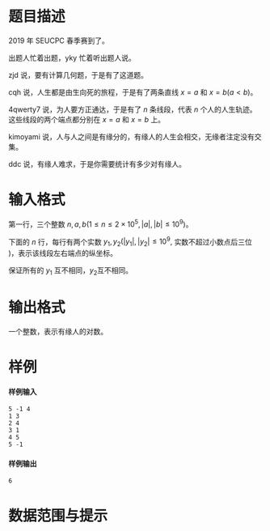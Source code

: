 
# 题目描述

2019 年 SEUCPC 春季赛到了。

出题人忙着出题，yky 忙着听出题人说。

zjd 说，要有计算几何题，于是有了这道题。

cqh 说，人生都是由生向死的旅程，于是有了两条直线 $x=a$ 和 $x=b(a<b)$。 

4qwerty7 说，为人要方正通达，于是有了 $n$ 条线段，代表 $n$ 个人的人生轨迹。这些线段的两个端点都分别在 $x=a$ 和 $x=b$ 上。

kimoyami 说，人与人之间是有缘分的，有缘人的人生会相交，无缘者注定没有交集。 

ddc 说，有缘人难求，于是你需要统计有多少对有缘人。


# 输入格式

第一行，三个整数 $n,a,b(1\leq n\leq 2\times 10^5,|a|,|b|\leq 10^9)$。

下面的 $n$ 行，每行有两个实数 $y_1,y_2(|y_1|,|y_2|\leq 10^9,$ 实数不超过小数点后三位 $)$，表示该线段左右端点的纵坐标。

保证所有的 $y_1$ 互不相同，$y_2$互不相同。


# 输出格式

一个整数，表示有缘人的对数。

# 样例

#### 样例输入

```plain
5 -1 4
1 3
2 4
3 1
4 5
5 -1
```

#### 样例输出

```plain
6
```


# 数据范围与提示



